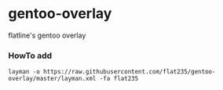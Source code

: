 # gentoo-overlay
flatline's gentoo overlay

### HowTo add

```
layman -o https://raw.githubusercontent.com/flat235/gentoo-overlay/master/layman.xml -fa flat235
```

